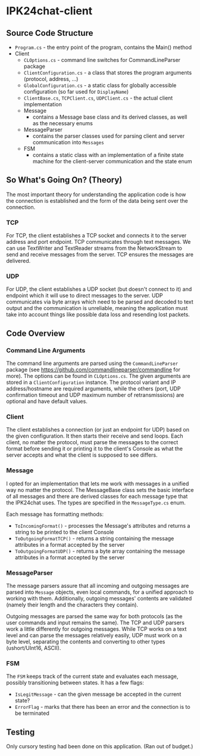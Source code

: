 # IPK24chat-client

## Source Code Structure
- `Program.cs` - the entry point of the program, contains the Main() method
- Client
  - `CLOptions.cs` - command line switches for CommandLineParser package
  - `ClientConfiguration.cs` - a class that stores the program arguments (protocol, address, ...)
  - `GlobalConfiguration.cs` - a static class for globally accessible configuration (so far used for `DisplayName`)
  - `ClientBase.cs`, `TCPClient.cs`, `UDPClient.cs` - the actual client implementation
  - Message
    - contains a Message base class and its derived classes, as well as the necessary enums
  - MessageParser
    - contains the parser classes used for parsing client and server communication into `Messages`
  - FSM
    - contains a static class with an implementation of a finite state machine for the client-server communication and the state enum

## So What's Going On? (Theory)
The most important theory for understanding the application code is how the connection is established 
and the form of the data being sent over the connection.

### TCP
For TCP, the client establishes a TCP socket and connects it to the server address and port endpoint. 
TCP communicates through text messages. We can use TextWriter and TextReader streams from the NetworkStream 
to send and receive messages from the server. TCP ensures the messages are delivered.

### UDP
For UDP, the client establishes a UDP socket (but doesn't connect to it) and endpoint which it will use 
to direct messages to the server. UDP communicates via byte arrays which need to be parsed and decoded to text 
output and the communication is unreliable, meaning the application must take into account things like 
possible data loss and resending lost packets.

## Code Overview
### Command Line Arguments
The command line arguments are parsed using the `CommandLineParser` package (see https://github.com/commandlineparser/commandline 
for more). The options can be found in `CLOptions.cs`. The given arguments are stored in a `ClientConfiguration` 
instance. The protocol variant and IP address/hostname are required arguments, while the others (port, UDP confirmation 
timeout and UDP maximum number of retransmissions) are optional and have default values.

### Client
The client establishes a connection (or just an endpoint for UDP) based on the given configuration. It then starts their 
receive and send loops. Each client, no matter the protocol, must parse the messages to the correct format before sending 
it or printing it to the client's Console as what the server accepts and what the client is supposed to see differs.

### Message
I opted for an implementation that lets me work with messages in a unified way no matter the protocol. The MessageBase 
class sets the basic interface of all messages and there are derived classes for each message type that the IPK24chat 
uses. The types are specified in the `MessageType.cs` enum.

Each message has formatting methods:
- `ToIncomingFormat()` - processes the Message's attributes and returns a string to be printed to the client Console
- `ToOutgoingFormatTCP()` - returns a string containing the message attributes in a format accepted by the server
- `ToOutgoingFormatUDP()` - returns a byte array containing the message attributes in a format accepted by the server

### MessageParser
The message parsers assure that all incoming and outgoing messages are parsed into `Message` objects, even local commands, 
for a unified approach to working with them. Additionally, outgoing messages' contents are validated (namely their length 
and the characters they contain).

Outgoing messages are parsed the same way for both protocols (as the user commands and input remains the same). The 
TCP and UDP parsers work a little differently for outgoing messages. While TCP works on a text level and can parse the 
messages relatively easily, UDP must work on a byte level, separating the contents and converting to other types 
(ushort/UInt16, ASCII).

### FSM
The `FSM` keeps track of the current state and evaluates each message, possibly transitioning between states. It has 
a few flags:
- `IsLegitMessage` - can the given message be accepted in the current state?
- `ErrorFlag` - marks that there has been an error and the connection is to be terminated

## Testing
Only cursory testing had been done on this application. (Ran out of budget.)
